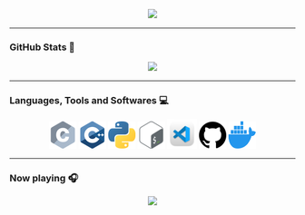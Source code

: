 <p align="center">
  <img src="https://badge42.vercel.app/api/v2/clc6bxaur00060fmon220zhly/stats?cursusId=21&coalitionId=48">
</p>

---

### GitHub Stats 🔎

<p align="center">
  <img src="https://github-readme-stats.vercel.app/api?username=lleveque42&count_private=truet&hide=issues&theme=transparent&title_color=9f61d0&text_color=9f61d0">
</p>

---

### Languages, Tools and Softwares 💻

<p align="center">
 <img src=https://github.com/lleveque42/lleveque42/blob/main/icons/c_48x48.png>
 <img src=https://github.com/lleveque42/lleveque42/blob/main/icons/cpp_48x48.png>
 <img src=https://github.com/lleveque42/lleveque42/blob/main/icons/python_48x48.png>
 <img src="https://github.com/lleveque42/lleveque42/blob/main/icons/bash.png">
 <img width="52" height="52" src="https://github.com/lleveque42/lleveque42/blob/main/icons/vscode.png">
 <img width="48" height="48" src="https://github.com/lleveque42/lleveque42/blob/main/icons/github.svg">
 <img width="48" height="48" src="https://github.com/lleveque42/lleveque42/blob/main/icons/docker-icon.svg">
</p>

---

### Now playing 🎧

<p align="center">
 <img src="https://spotify-github-profile.vercel.app/api/view?uid=loulou.lev12&cover_image=true&theme=novatorem&show_offline=false&background_color=383333&bar_color=a061d1&bar_color_cover=false">
</p>
 
